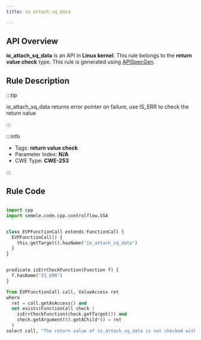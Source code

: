 ```yaml
---
title: io_attach_sq_data

---
```



## API Overview
**io_attach_sq_data** is an API in **Linux kernel**. This rule belongs to the **return value check** type. This rule is generated using [APISpecGen](../../tools/APISpecGen).
## Rule Description

:::tip

io_attach_sq_data returns error pointer on failure, use IS_ERR to check the return value

:::

:::info

- Tags: **return value check**
- Parameter Index: **N/A**
- CWE Type: **CWE-253**

:::

## Rule Code
```python

import cpp
import semmle.code.cpp.controlflow.SSA


class EVPFunctionCall extends FunctionCall {
  EVPFunctionCall() {
    this.getTarget().hasName("io_attach_sq_data")
  }
}


predicate isErrCheckFunction(Function f) {
  f.hasName("IS_ERR") 
}

from EVPFunctionCall call, ValueAccess ret
where
  ret = call.getAnAccess() and
  not exists(FunctionCall check |
    isErrCheckFunction(check.getTarget()) and
    check.getArgument(0).getAChild*() = ret
  )
select call, "The return value of io_attach_sq_data is not checked with IS_ERR."
    
```